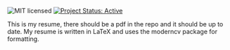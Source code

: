 ![MIT licensed](https://img.shields.io/badge/license-MIT-blue.svg) [![Project Status: Active](http://www.repostatus.org/badges/latest/active.svg)](http://www.repostatus.org/#active)

This is my resume, there should be a pdf in the repo and it should be up to date.
My resume is written in LaTeX and uses the moderncv package for formatting.
